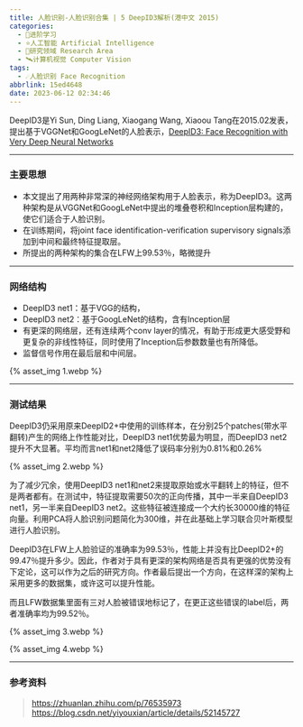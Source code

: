 ```yaml
---
title: 人脸识别-人脸识别合集 | 5 DeepID3解析(港中文 2015)
categories:
  - 🌙进阶学习
  - ⭐人工智能 Artificial Intelligence
  - 💫研究领域 Research Area
  - 🛰️计算机视觉 Computer Vision
tags:
  - ☄️人脸识别 Face Recognition
abbrlink: 15ed4648
date: 2023-06-12 02:34:46
---
```


DeepID3是Yi Sun, Ding Liang, Xiaogang Wang, Xiaoou Tang在2015.02发表，提出基于VGGNet和GoogLeNet的人脸表示，[DeepID3: Face Recognition with Very Deep Neural Networks](https://arxiv.org/abs/1502.00873)

<!--more-->

***

### 主要思想

- 本文提出了用两种非常深的神经网络架构用于人脸表示，称为DeepID3。这两种架构是从VGGNet和GoogLeNet中提出的堆叠卷积和Inception层构建的，使它们适合于人脸识别。
- 在训练期间，将joint face identification-verification supervisory signals添加到中间和最终特征提取层。
- 所提出的两种架构的集合在LFW上99.53％，略微提升

***

### 网络结构

- DeepID3 net1：基于VGG的结构，
- DeepID3 net2：基于GoogLeNet的结构，含有Inception层
- 有更深的网络层，还有连续两个conv layer的情况，有助于形成更大感受野和更复杂的非线性特征，同时使用了Inception后参数数量也有所降低。
- 监督信号作用在最后层和中间层。

{% asset_img 1.webp %}

***

### 测试结果

DeepID3仍采用原来DeepID2+中使用的训练样本，在分别25个patches(带水平翻转)产生的网络上作性能对比，DeepID3 net1优势最为明显，而DeepID3 net2提升不大显著。平均而言net1和net2降低了误码率分别为0.81%和0.26%

{% asset_img 2.webp %}

为了减少冗余，使用DeepID3 net1和net2来提取原始或水平翻转上的特征，但不是两者都有。在测试中，特征提取需要50次的正向传播，其中一半来自DeepID3 net1，另一半来自DeepID3 net2。这些特征被连接成一个大约长30000维的特征向量。利用PCA将人脸识别问题简化为300维，并在此基础上学习联合贝叶斯模型进行人脸识别。

DeepID3在LFW上人脸验证的准确率为99.53％，性能上并没有比DeepID2+的99.47％提升多少。因此，作者对于具有更深的架构网络是否具有更强的优势没有下定论，这可以作为之后的研究方向。作者最后提出一个方向，在这样深的架构上采用更多的数据集，或许这可以提升性能。

而且LFW数据集里面有三对人脸被错误地标记了，在更正这些错误的label后，两者准确率均为99.52％。

{% asset_img 3.webp %}

{% asset_img 4.webp %}

***

### 参考资料

> <https://zhuanlan.zhihu.com/p/76535973>
> <https://blog.csdn.net/yiyouxian/article/details/52145727>
